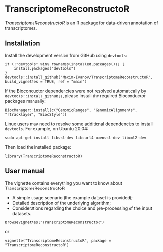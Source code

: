 # TranscriptomeReconstructoR

*TranscriptomeReconstructoR* is an R package for data-driven annotation of transcriptomes.

## Installation

Install the development version from GitHub using `devtools`:

```{r, eval = FALSE}
if (!"devtools" %in% rownames(installed.packages())) {
    install.packages("devtools")
}
devtools::install_github("Maxim-Ivanov/TranscriptomeReconstructoR", build_vignettes = TRUE, ref = "main")
```
If the Bioconductor dependencies were not resolved automatically by `devtools::install_github()`, please install the required Bioconductor packages manually:

```{r, eval = FALSE}
BiocManager::install(c("GenomicRanges", "GenomicAlignments", "rtracklayer", "BiocStyle"))
```
Linux users may need to resolve some additional dependencies to install `devtools`. For example, on Ubuntu 20.04:

```{bash, eval = FALSE}
sudo apt-get install libssl-dev libcurl4-openssl-dev libxml2-dev
```

Then load the installed package:

```{r, eval = FALSE}
library(TranscriptomeReconstructoR)
```

## User manual

The vignette contains everything you want to know about TranscriptomeReconstructoR:

* A simple usage scenario (the example dataset is provided);
* Detailed description of the underlying algorithm;
* Considerations regarding the choice and pre-processing of the input datasets.

```{r, eval = FALSE}
browseVignettes("TranscriptomeReconstructoR")
```
or

```{r, eval = FALSE}
vignette("TranscriptomeReconstructoR", package = "TranscriptomeReconstructoR")
```
